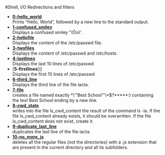 #Shell, I/O Redirections and filters
* [**0-hello_world**]()  
Prints “Hello, World”, followed by a new line to the standard output.  
* [**1-confused_smiley**]()  
Displays a confused smiley "(Ôo)'.  
* [**2-hellofile**]()  
Displays the content of the /etc/passwd file.  
* [**3-twofiles**]()  
Displays the content of /etc/passwd and /etc/hosts.  
* [**4-lastlines**]()  
Displays the last 10 lines of /etc/passwd  
* [**5-firstlines**[()  
Displays the first 10 lines of /etc/passwd  
* [**6-third_line**]()  
Displays the third line of the file iacta.  
* [**7-file**]()  
creates a file named exactly \*\\'"Best School"\'\\*$\?\*\*\*\*\*:) containing the text Best School ending by a new line.  
* [**8-cwd_state**]()  
writes into the file ls_cwd_content the result of the command ls -la. If the file ls_cwd_content already exists, it should be overwritten. If the file ls_cwd_content does not exist, create it.  
* [**9-duplicate_last_line**]()  
duplicates the last line of the file iacta.  
* [**10-no_more_js**]()  
deletes all the regular files (not the directories) with a .js extension that are present in the current directory and all its subfolders.  

